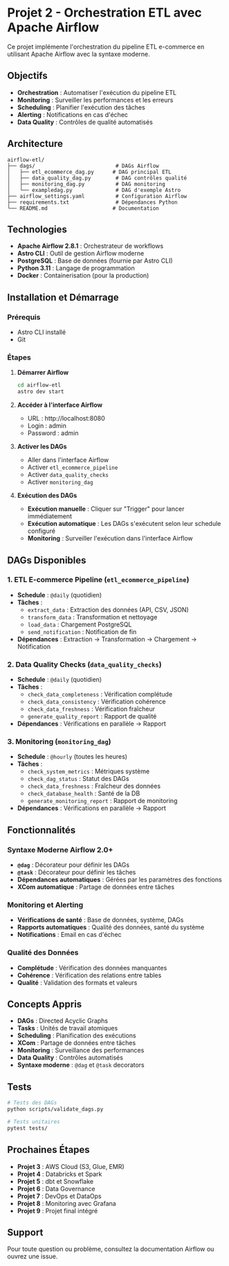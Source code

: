# Projet 2 - Orchestration ETL avec Apache Airflow

Ce projet implémente l'orchestration du pipeline ETL e-commerce en utilisant Apache Airflow avec la syntaxe moderne.

## Objectifs

- **Orchestration** : Automatiser l'exécution du pipeline ETL
- **Monitoring** : Surveiller les performances et les erreurs
- **Scheduling** : Planifier l'exécution des tâches
- **Alerting** : Notifications en cas d'échec
- **Data Quality** : Contrôles de qualité automatisés

## Architecture

```
airflow-etl/
├── dags/                          # DAGs Airflow
│   ├── etl_ecommerce_dag.py      # DAG principal ETL
│   ├── data_quality_dag.py        # DAG contrôles qualité
│   ├── monitoring_dag.py          # DAG monitoring
│   └── exampledag.py              # DAG d'exemple Astro
├── airflow_settings.yaml          # Configuration Airflow
├── requirements.txt               # Dépendances Python
└── README.md                     # Documentation
```

## Technologies

- **Apache Airflow 2.8.1** : Orchestrateur de workflows
- **Astro CLI** : Outil de gestion Airflow moderne
- **PostgreSQL** : Base de données (fournie par Astro CLI)
- **Python 3.11** : Langage de programmation
- **Docker** : Containerisation (pour la production)

## Installation et Démarrage

### Prérequis
- Astro CLI installé
- Git

### Étapes

1. **Démarrer Airflow**
   ```bash
   cd airflow-etl
   astro dev start
   ```

2. **Accéder à l'interface Airflow**
   - URL : http://localhost:8080
   - Login : admin
   - Password : admin

3. **Activer les DAGs**
   - Aller dans l'interface Airflow
   - Activer `etl_ecommerce_pipeline`
   - Activer `data_quality_checks`
   - Activer `monitoring_dag`

4. **Exécution des DAGs**
   - **Exécution manuelle** : Cliquer sur "Trigger" pour lancer immédiatement
   - **Exécution automatique** : Les DAGs s'exécutent selon leur schedule configuré
   - **Monitoring** : Surveiller l'exécution dans l'interface Airflow

## DAGs Disponibles

### 1. ETL E-commerce Pipeline (`etl_ecommerce_pipeline`)
- **Schedule** : `@daily` (quotidien)
- **Tâches** :
  - `extract_data` : Extraction des données (API, CSV, JSON)
  - `transform_data` : Transformation et nettoyage
  - `load_data` : Chargement PostgreSQL
  - `send_notification` : Notification de fin
- **Dépendances** : Extraction → Transformation → Chargement → Notification

### 2. Data Quality Checks (`data_quality_checks`)
- **Schedule** : `@daily` (quotidien)
- **Tâches** :
  - `check_data_completeness` : Vérification complétude
  - `check_data_consistency` : Vérification cohérence
  - `check_data_freshness` : Vérification fraîcheur
  - `generate_quality_report` : Rapport de qualité
- **Dépendances** : Vérifications en parallèle → Rapport

### 3. Monitoring (`monitoring_dag`)
- **Schedule** : `@hourly` (toutes les heures)
- **Tâches** :
  - `check_system_metrics` : Métriques système
  - `check_dag_status` : Statut des DAGs
  - `check_data_freshness` : Fraîcheur des données
  - `check_database_health` : Santé de la DB
  - `generate_monitoring_report` : Rapport de monitoring
- **Dépendances** : Vérifications en parallèle → Rapport

## Fonctionnalités

### Syntaxe Moderne Airflow 2.0+
- **`@dag`** : Décorateur pour définir les DAGs
- **`@task`** : Décorateur pour définir les tâches
- **Dépendances automatiques** : Gérées par les paramètres des fonctions
- **XCom automatique** : Partage de données entre tâches

### Monitoring et Alerting
- **Vérifications de santé** : Base de données, système, DAGs
- **Rapports automatiques** : Qualité des données, santé du système
- **Notifications** : Email en cas d'échec

### Qualité des Données
- **Complétude** : Vérification des données manquantes
- **Cohérence** : Vérification des relations entre tables
- **Qualité** : Validation des formats et valeurs

## Concepts Appris

- **DAGs** : Directed Acyclic Graphs
- **Tasks** : Unités de travail atomiques
- **Scheduling** : Planification des exécutions
- **XCom** : Partage de données entre tâches
- **Monitoring** : Surveillance des performances
- **Data Quality** : Contrôles automatisés
- **Syntaxe moderne** : `@dag` et `@task` decorators

## Tests

```bash
# Tests des DAGs
python scripts/validate_dags.py

# Tests unitaires
pytest tests/
```

## Prochaines Étapes

- **Projet 3** : AWS Cloud (S3, Glue, EMR)
- **Projet 4** : Databricks et Spark
- **Projet 5** : dbt et Snowflake
- **Projet 6** : Data Governance
- **Projet 7** : DevOps et DataOps
- **Projet 8** : Monitoring avec Grafana
- **Projet 9** : Projet final intégré

## Support

Pour toute question ou problème, consultez la documentation Airflow ou ouvrez une issue.